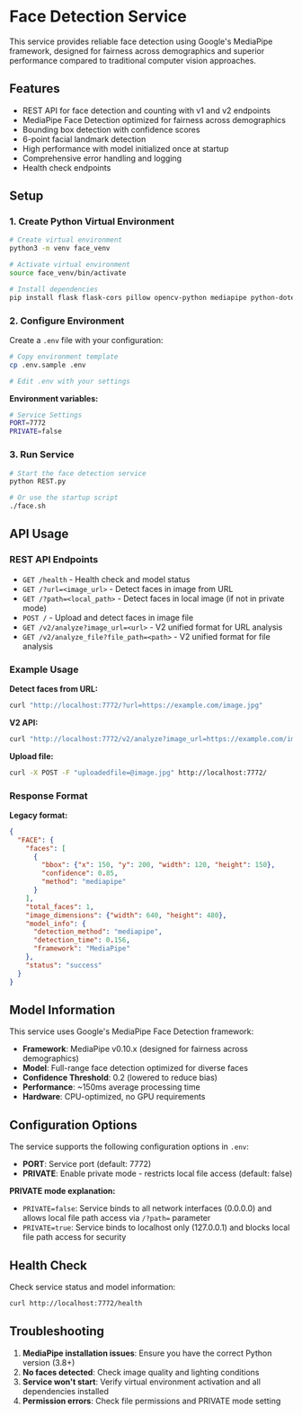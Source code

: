 # Face Detection Service

This service provides reliable face detection using Google's MediaPipe framework, designed for fairness across demographics and superior performance compared to traditional computer vision approaches.

## Features

- REST API for face detection and counting with v1 and v2 endpoints
- MediaPipe Face Detection optimized for fairness across demographics
- Bounding box detection with confidence scores
- 6-point facial landmark detection
- High performance with model initialized once at startup
- Comprehensive error handling and logging
- Health check endpoints

## Setup

### 1. Create Python Virtual Environment

```bash
# Create virtual environment
python3 -m venv face_venv

# Activate virtual environment
source face_venv/bin/activate

# Install dependencies
pip install flask flask-cors pillow opencv-python mediapipe python-dotenv requests
```

### 2. Configure Environment

Create a `.env` file with your configuration:

```bash
# Copy environment template
cp .env.sample .env

# Edit .env with your settings
```

**Environment variables:**
```bash
# Service Settings
PORT=7772
PRIVATE=false
```

### 3. Run Service

```bash
# Start the face detection service
python REST.py

# Or use the startup script
./face.sh
```

## API Usage

### REST API Endpoints

- `GET /health` - Health check and model status
- `GET /?url=<image_url>` - Detect faces in image from URL
- `GET /?path=<local_path>` - Detect faces in local image (if not in private mode)
- `POST /` - Upload and detect faces in image file
- `GET /v2/analyze?image_url=<url>` - V2 unified format for URL analysis
- `GET /v2/analyze_file?file_path=<path>` - V2 unified format for file analysis

### Example Usage

**Detect faces from URL:**
```bash
curl "http://localhost:7772/?url=https://example.com/image.jpg"
```

**V2 API:**
```bash
curl "http://localhost:7772/v2/analyze?image_url=https://example.com/image.jpg"
```

**Upload file:**
```bash
curl -X POST -F "uploadedfile=@image.jpg" http://localhost:7772/
```

### Response Format

**Legacy format:**
```json
{
  "FACE": {
    "faces": [
      {
        "bbox": {"x": 150, "y": 200, "width": 120, "height": 150},
        "confidence": 0.85,
        "method": "mediapipe"
      }
    ],
    "total_faces": 1,
    "image_dimensions": {"width": 640, "height": 480},
    "model_info": {
      "detection_method": "mediapipe",
      "detection_time": 0.156,
      "framework": "MediaPipe"
    },
    "status": "success"
  }
}
```

## Model Information

This service uses Google's MediaPipe Face Detection framework:

- **Framework**: MediaPipe v0.10.x (designed for fairness across demographics)
- **Model**: Full-range face detection optimized for diverse faces
- **Confidence Threshold**: 0.2 (lowered to reduce bias)
- **Performance**: ~150ms average processing time
- **Hardware**: CPU-optimized, no GPU requirements

## Configuration Options

The service supports the following configuration options in `.env`:

- **PORT**: Service port (default: 7772)
- **PRIVATE**: Enable private mode - restricts local file access (default: false)

**PRIVATE mode explanation:**
- `PRIVATE=false`: Service binds to all network interfaces (0.0.0.0) and allows local file path access via `/?path=` parameter
- `PRIVATE=true`: Service binds to localhost only (127.0.0.1) and blocks local file path access for security

## Health Check

Check service status and model information:

```bash
curl http://localhost:7772/health
```

## Troubleshooting

1. **MediaPipe installation issues**: Ensure you have the correct Python version (3.8+)
2. **No faces detected**: Check image quality and lighting conditions
3. **Service won't start**: Verify virtual environment activation and all dependencies installed
4. **Permission errors**: Check file permissions and PRIVATE mode setting